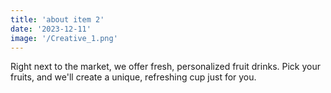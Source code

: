 ```yaml
---
title: 'about item 2'
date: '2023-12-11'
image: '/Creative_1.png'
---
```

Right next to the market, we offer fresh, personalized fruit drinks. Pick your fruits, and we'll create a unique, refreshing cup just for you.